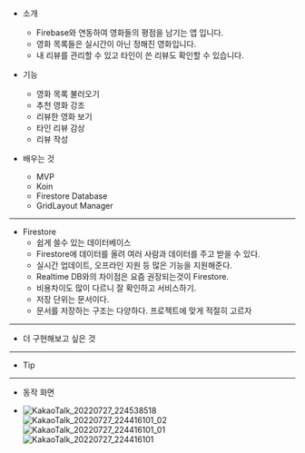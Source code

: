 - 소개
	- Firebase와 연동하여 영화들의 평점을 남기는 앱 입니다.
	- 영화 목록들은 실시간이 아닌 정해진 영화입니다.
	- 내 리뷰를 관리할 수 있고 타인이 쓴 리뷰도 확인할 수 있습니다.

- 기능
	- 영화 목록 불러오기
	- 추천 영화 강조
	- 리뷰한 영화 보기
	- 타인 리뷰 감상
	- 리뷰 작성

- 배우는 것
	- MVP
	- Koin
	- Firestore Database
	- GridLayout Manager  
---

- Firestore
	- 쉽게 쓸수 있는 데이터베이스
	- Firestore에 데이터를 올려 여러 사람과 데이터를 주고 받을 수 있다.
	- 실시간 업데이트, 오프라인 지원 등 많은 기능을 지원해준다.
	- Realtime DB와의 차이점은 요즘 권장되는것이 Firestore.
	- 비용차이도 많이 다르니 잘 확인하고 서비스하기.
	- 저장 단위는 문서이다.
	- 문서를 저장하는 구조는 다양하다. 프로젝트에 맞게 적절히 고르자

---

- 더 구현해보고 싶은 것

---

- Tip


---

- 동작 화면

- ![KakaoTalk_20220727_224538518](https://user-images.githubusercontent.com/68932465/181262952-0e78d904-53c3-42c6-a2de-6a0ac5ec2d08.jpg)
  ![KakaoTalk_20220727_224416101_02](https://user-images.githubusercontent.com/68932465/181262958-c735145e-a9df-4f94-888d-e3fabe17e917.jpg)
  ![KakaoTalk_20220727_224416101_01](https://user-images.githubusercontent.com/68932465/181262961-99ed90eb-0054-44ef-90a6-cb71c3d76768.jpg)
  ![KakaoTalk_20220727_224416101](https://user-images.githubusercontent.com/68932465/181262964-d74c1bd4-9fbe-4548-b76d-0b3c473598cb.jpg)
